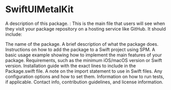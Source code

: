 # SwiftUIMetalKit

A description of this package.
: This is the main file that users will see when they visit your package repository on a hosting service like GitHub. It should include:

The name of the package.
A brief description of what the package does.
Instructions on how to add the package to a Swift project using SPM.
A basic usage example showing how to implement the main features of your package.
Requirements, such as the minimum iOS/macOS version or Swift version.
Installation guide with the exact lines to include in the Package.swift file.
A note on the import statement to use in Swift files.
Any configuration options and how to set them.
Information on how to run tests, if applicable.
Contact info, contribution guidelines, and license information.
